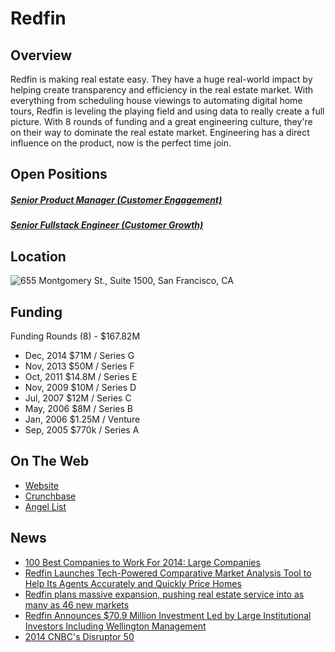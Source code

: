 # Redfin
## Overview
Redfin is making real estate easy. They have a huge real-world impact by helping create transparency and efficiency in the real estate market. With everything from scheduling house viewings to automating digital home tours, Redfin is leveling the playing field and using data to really create a full picture. With 8 rounds of funding and a great engineering culture, they're on their way to dominate the real estate market. Engineering has a direct influence on the product, now is the perfect time join.

## Open Positions
##### [Senior Product Manager (Customer Engagement)](senior-product-manager-customer-engagement.md)
##### [Senior Fullstack Engineer (Customer Growth)](senior-fullstack-engineer-customer-growth.md)

## Location
![655 Montgomery St., Suite 1500, San Francisco, CA](https://maps.googleapis.com/maps/api/staticmap?center=655+Montgomery+St.,+Suite+1500,+San+Francisco,+CA&zoom=13&scale=false&size=600x300&maptype=roadmap&format=png&visual_refresh=true)  

## Funding
Funding Rounds (8) - $167.82M
+ Dec, 2014	$71M / Series G
+ Nov, 2013	$50M / Series F
+ Oct, 2011	$14.8M / Series E
+ Nov, 2009	$10M / Series D
+ Jul, 2007	$12M / Series C
+ May, 2006	$8M / Series B
+ Jan, 2006	$1.25M / Venture
+ Sep, 2005	$770k / Series A

## On The Web
+ [Website](https://www.redfin.com/)
+ [Crunchbase](https://www.crunchbase.com/organization/redfin#/entity)
+ [Angel List](https://angel.co/redfin)

## News
+ [100 Best Companies to Work For 2014: Large Companies](http://seattlebusinessmag.com/article/100-best-companies-work-2014-large-companies)
+ [Redfin Launches Tech-Powered Comparative Market Analysis Tool to Help Its Agents Accurately and Quickly Price Homes](http://www.businesswire.com/news/home/20161130005292/en/Redfin-Launches-Tech-Powered-Comparative-Market-Analysis-Tool)
+ [Redfin plans massive expansion, pushing real estate service into as many as 46 new markets](http://www.geekwire.com/2014/redfin-planning-massive-expansion-pushing-online-real-estate-service-46-new-markets/)
+ [Redfin Announces $70.9 Million Investment Led by Large Institutional Investors Including Wellington Management](http://press.redfin.com/phoenix.zhtml?c=252734&p=irol-newsArticle&ID=2007688)
+ [2014 CNBC's Disruptor 50](http://www.cnbc.com/2014/06/17/cnbc-disruptor-50.html)
